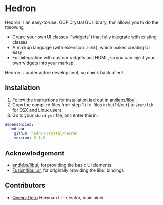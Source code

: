 # Hedron

Hedron is an easy-to-use, OOP Crystal GUI library, that allows you to do the following:

- Create your own UI classes ("widgets") that fully integrate with existing classes
- A markup language (with extension `.hdml`), which makes creating UI easy
- Full integration with custom widgets and HDML, so you can inject your own widgets into your markup

Hedron is under active development, so check back often!

## Installation

1. Follow the instructions for installation laid out in [andlabs/libui](https://github.com/andlabs/libui).
2. Copy the compiled files from step 1 (i.e. files in `build/out`) to `/usr/lib` for OSX and Linux users.
3. Go to your `shard.yml` file, and enter this in:

```yaml
dependencies:
  hedron:
    github: hedron-crystal/hedron
    version: 0.1.0
```

## Acknowledgement

- [andlabs/libui](https://github.com/andlabs/libui), for providing the basic UI elements
- [Fusion/libui.cr](https://github.com/Fusion/libui.cr), for originally providing the libui bindings

## Contributors

- [Qwerp-Derp](https://github.com/Qwerp-Derp) Hanyuan Li - creator, maintainer
